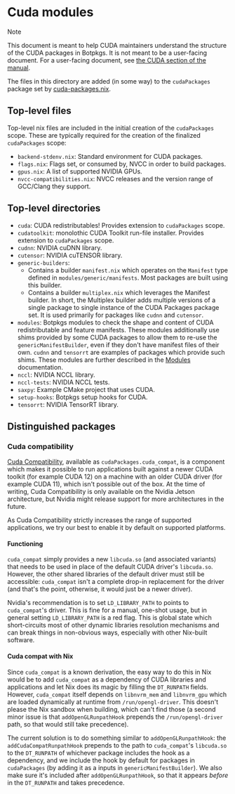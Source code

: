 # Cuda modules

> [!NOTE]
> This document is meant to help CUDA maintainers understand the structure of
> the CUDA packages in Botpkgs. It is not meant to be a user-facing document.
> For a user-facing document, see [the CUDA section of the manual](../../../doc/languages-frameworks/cuda.section.md).

The files in this directory are added (in some way) to the `cudaPackages`
package set by [cuda-packages.nix](../../top-level/cuda-packages.nix).

## Top-level files

Top-level nix files are included in the initial creation of the `cudaPackages`
scope. These are typically required for the creation of the finalized
`cudaPackages` scope:

- `backend-stdenv.nix`: Standard environment for CUDA packages.
- `flags.nix`: Flags set, or consumed by, NVCC in order to build packages.
- `gpus.nix`: A list of supported NVIDIA GPUs.
- `nvcc-compatibilities.nix`: NVCC releases and the version range of GCC/Clang
    they support.

## Top-level directories

- `cuda`: CUDA redistributables! Provides extension to `cudaPackages` scope.
- `cudatoolkit`: monolothic CUDA Toolkit run-file installer. Provides extension
    to `cudaPackages` scope.
- `cudnn`: NVIDIA cuDNN library.
- `cutensor`: NVIDIA cuTENSOR library.
- `generic-builders`:
  - Contains a builder `manifest.nix` which operates on the `Manifest` type
      defined in `modules/generic/manifests`. Most packages are built using this
      builder.
  - Contains a builder `multiplex.nix` which leverages the Manifest builder. In
      short, the Multiplex builder adds multiple versions of a single package to
      single instance of the CUDA Packages package set. It is used primarily for
      packages like `cudnn` and `cutensor`.
- `modules`: Botpkgs modules to check the shape and content of CUDA
    redistributable and feature manifests. These modules additionally use shims
    provided by some CUDA packages to allow them to re-use the
    `genericManifestBuilder`, even if they don't have manifest files of their
    own. `cudnn` and `tensorrt` are examples of packages which provide such
    shims. These modules are further described in the
    [Modules](./modules/README.md) documentation.
- `nccl`: NVIDIA NCCL library.
- `nccl-tests`: NVIDIA NCCL tests.
- `saxpy`: Example CMake project that uses CUDA.
- `setup-hooks`: Botpkgs setup hooks for CUDA.
- `tensorrt`: NVIDIA TensorRT library.

## Distinguished packages

### Cuda compatibility

[Cuda Compatibility](https://docs.nvidia.com/deploy/cuda-compatibility/),
available as `cudaPackages.cuda_compat`, is a component which makes it possible
to run applications built against a newer CUDA toolkit (for example CUDA 12) on
a machine with an older CUDA driver (for example CUDA 11), which isn't possible
out of the box. At the time of writing, Cuda Compatibility is only available on
the Nvidia Jetson architecture, but Nvidia might release support for more
architectures in the future.

As Cuda Compatibility strictly increases the range of supported applications, we
try our best to enable it by default on supported platforms.

#### Functioning

`cuda_compat` simply provides a new `libcuda.so` (and associated variants) that
needs to be used in place of the default CUDA driver's `libcuda.so`. However,
the other shared libraries of the default driver must still be accessible:
`cuda_compat` isn't a complete drop-in replacement for the driver (and that's
the point, otherwise, it would just be a newer driver).

Nvidia's recommendation is to set `LD_LIBRARY_PATH` to points to `cuda_compat`'s
driver. This is fine for a manual, one-shot usage, but in general setting
`LD_LIBRARY_PATH` is a red flag. This is global state which short-circuits most
of other dynamic libraries resolution mechanisms and can break things in
non-obvious ways, especially with other Nix-built software.

#### Cuda compat with Nix

Since `cuda_compat` is a known derivation, the easy way to do this in Nix would
be to add `cuda_compat` as a dependency of CUDA libraries and applications and
let Nix does its magic by filling the `DT_RUNPATH` fields. However,
`cuda_compat` itself depends on `libnvrm_mem` and `libnvrm_gpu` which are loaded
dynamically at runtime from `/run/opengl-driver`. This doesn't please the Nix
sandbox when building, which can't find those (a second minor issue is that
`addOpenGLRunpathHook` prepends the `/run/opengl-driver` path, so that would
still take precedence).

The current solution is to do something similar to `addOpenGLRunpathHook`: the
`addCudaCompatRunpathHook` prepends to the path to `cuda_compat`'s `libcuda.so`
to the `DT_RUNPATH` of whichever package includes the hook as a dependency, and
we include the hook by default for packages in `cudaPackages` (by adding it as a
inputs in `genericManifestBuilder`). We also make sure it's included after
`addOpenGLRunpathHook`, so that it appears _before_ in the `DT_RUNPATH` and
takes precedence.
